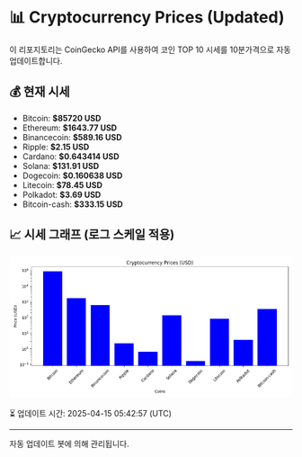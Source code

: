 
# 📊 Cryptocurrency Prices (Updated)

이 리포지토리는 CoinGecko API를 사용하여 코인 TOP 10 시세를 10분가격으로 자동 업데이트합니다.

## 💰 현재 시세
- Bitcoin: **$85720 USD**
- Ethereum: **$1643.77 USD**
- Binancecoin: **$589.16 USD**
- Ripple: **$2.15 USD**
- Cardano: **$0.643414 USD**
- Solana: **$131.91 USD**
- Dogecoin: **$0.160638 USD**
- Litecoin: **$78.45 USD**
- Polkadot: **$3.69 USD**
- Bitcoin-cash: **$333.15 USD**

## 📈 시세 그래프 (로그 스케일 적용)
![Crypto Prices](crypto_prices.png)

⏳ 업데이트 시간: 2025-04-15 05:42:57 (UTC)

---
자동 업데이트 봇에 의해 관리됩니다.
